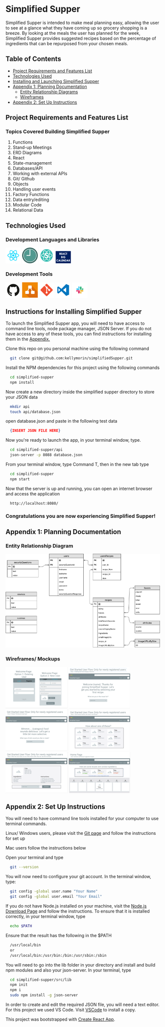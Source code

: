 # Simplified Supper
  Simplified Supper is intended to make meal planning easy, allowing the user to see at a glance what they have coming up so grocery shopping is a breeze. By looking at the meals the user has planned for the week, Simplified Supper provides suggested recipes based on the percentage of ingredients that can be repurposed from your chosen meals.

## Table of Contents
  * [Project Requirements and Features List](#project-requirements-and-features-list)
  * [Technologies Used](#technologies-used)
  * [Installing and Launching Simplified Supper](#instructions-for-installing-simplified-supper)
  * [Appendix 1: Planning Documentation](#appendix-1-planning-documentation)
    * [Entity Relationship Diagrams](#entity-relationship-diagram)
    * [Wireframes](#wireframes)
  * [Appendix 2: Set Up Instructions](#appendix-2-set-up-instructions)

## Project Requirements and Features List
<!-- TODO: Add a features list to this section -->

  ### Topics Covered Building Simplified Supper
  1. Functions
  1. Stand-up Meetings
  1. ERD Diagrams
  1. React
  1. State-management
  1. Databases/API
  1. Working with external APIs
  1. Git/ Github
  1. Objects
  1. Handling user events
  1. Factory Functions
  1. Data entry/editing
  1. Modular Code
  1. Relational Data

## Technologies Used
  ### Development Languages and Libraries
  <img src="./src/images/react.png" width="10%"></img> <img src="./src/images/momentjs.svg" width="10%"></img> <img src="./src/images/semanticui.png" width="10%"></img> <img src="./src/images/reactbigcalendar.png" width="10%"></img>

  ### Development Tools
  <!-- TODO: Image for wireframe tool -->
  <img src="./src/images/github.png" width="10%"></img> <img src="./src/images/draw.io.jpg" width="10%"></img> <img src="./src/images/git.png" width="10%"></img> <img src="./src/images/vscode.png" width="10%"></img> <img src="./src/images/slack.png" width="10%"></img>

## Instructions for Installing Simplified Supper
  To launch the Simplified Supper app, you will need to have access to command line tools, node package manager, JSON Server. If you do not have access to any of these tools, you can find instructions for installing them in the [Appendix.](#appendix-2-set-up-instructions)

  Clone this repo on you personal machine using the following command
  ```sh
    git clone git@github.com:kellymorin/simplifiedSupper.git
  ```

  Install the NPM dependencies for this project using the following commands
  ```sh
    cd simplified-supper
    npm install
  ```

  Now create a new directory inside the simplified supper directory to store your JSON data
  ```sh
    mkdir api
    touch api/database.json
  ```

  open database.json and paste in the following test data
    <!-- TODO: Insert finalized JSON file -->
  ```json
    {INSERT JSON FILE HERE}
  ```

  Now you're ready to launch the app, in your terminal window, type.
  ```sh
    cd simplified-supper/api
    json-server -p 8088 database.json
  ```

  From your terminal window, type Command T, then in the new tab type
  ```sh
    cd simplified-supper
    npm start
  ```

  Now that the server is up and running, you can open an internet browser and access the application
  ```sh
    http://localhost:8080/
  ```

 ### Congratulations you are now experiencing Simplified Supper!

  ## Appendix 1: Planning Documentation

  ### Entity Relationship Diagram
  <!-- FIXME: Link to ERD currently broken -->
  ![Simplified Supper ERD](/src/images/Simplified_Supper_ERD.png)

  ### Wireframes/ Mockups
  <img src="./src/images/wireframe_1.png" width="40%"></img> <img src="./src/images/wireframe_2.png" width="40%"></img>
  <img src="./src/images/wireframe_3.png" width="40%"></img> <img src="./src/images/wireframe_4.png" width="40%"></img>
  <img src="./src/images/wireframe_5.png" width="40%"></img> <img src="./src/images/wireframe_6.png" width="40%"></img>


  ## Appendix 2: Set Up Instructions

  You will need to have command line tools installed for your computer to use terminal commands.

  Linux/ Windows users, please visit the [Git page](https://git-scm.com/book/en/v2/Getting-Started-Installing-Git) and follow the instructions for set up

  Mac users follow the instructions below

  Open your terminal and type
  ```sh
    git --version
  ```

  You will now need to configure your git account. In the terminal window, type:
  ```sh
    git config -global user.name "Your Name"
    git config -global user.email "Your Email"
  ```

  If you do not have Node.js installed on your machine, visit the [Node.js Download Page](https://nodejs.org/en/download/) and  follow the instructions. To ensure that it is installed correctly, in your terminal window, type
  ```sh
    echo $PATH
  ```
  Ensure that the result has the following in the $PATH
  ```sh
    /usr/local/bin
    or
    /usr/local/bin:/usr/bin:/bin:/usr/sbin:/sbin
  ```

  You will need to go into the lib folder in your directory and install and build npm modules and also your json-server. In your terminal, type
  <!-- FIXME: I need to double check this process, this may be outdated with react -->
  ```sh
    cd simplified-supper/src/lib
    npm init
    npm i
    sudo npm install -g json-server
  ```

  In order to create and edit the required JSON file, you will need a text editor. For this project we used VS Code. Visit [VSCode](https://code.visualstudio.com/) to install a copy.









This project was bootstrapped with [Create React App](https://github.com/facebook/create-react-app).


